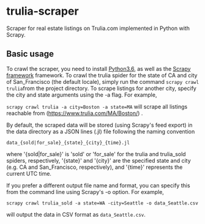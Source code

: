 # trulia-scraper
Scraper for real estate listings on Trulia.com implemented in Python with Scrapy.

## Basic usage
To crawl the scraper, you need to install [Python3.6](https://www.python.org/downloads/), as well as the [Scrapy framework](https://scrapy.org/) framework.
To crawl the trulia spider for the state of CA and city of San_Francisco (the default locale), simply run the command
`
scrapy crawl trulia
`from the project directory. To scrape listings for another city, specify the city and state arguments using the -a flag. For example,

`scrapy crawl trulia -a city=Boston -a state=MA`
will scrape all listings reachable from (https://www.trulia.com/MA/Boston/) .

By default, the scraped data will be stored (using Scrapy's feed export) in the data directory as a JSON lines (.jl) file following the naming convention

`data_{sold|for_sale}_{state}_{city}_{time}.jl`

where '{sold|for_sale}' is 'sold' or 'for_sale' for the trulia and trulia_sold spiders, respectively, '{state}' and '{city}' are the specified state and city (e.g. CA and San_Francisco, respectively), 
and '{time}' represents the current UTC time.

If you prefer a different output file name and format, you can specify this from the command line using Scrapy's -o option. For example,

`scrapy crawl trulia_sold -a state=WA -city=Seattle -o data_Seattle.csv`

will output the data in CSV format as `data_Seattle.csv`.
